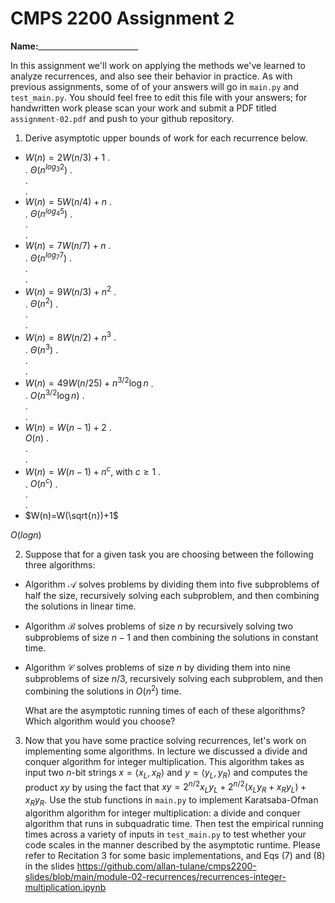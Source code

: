 # CMPS 2200 Assignment 2

**Name:**_________________________

In this assignment we'll work on applying the methods we've learned to analyze recurrences, and also see their behavior
in practice. As with previous
assignments, some of of your answers will go in `main.py` and `test_main.py`. You
should feel free to edit this file with your answers; for handwritten
work please scan your work and submit a PDF titled `assignment-02.pdf`
and push to your github repository.


1. Derive asymptotic upper bounds of work for each recurrence below.
  * $W(n)=2W(n/3)+1$
.  
.  $\Theta(n^{log_3 2})$
.  
.  
.  
  * $W(n)=5W(n/4)+n$
.  
.  $\Theta(n^{log_4 5})$
.  
.  
.  
  * $W(n)=7W(n/7)+n$
.  
.  $\Theta(n^{log_7 7})$
.  
.  
.  
  * $W(n)=9W(n/3)+n^2$
.  
.  $\Theta(n^2)$
.  
.  
.  
  * $W(n)=8W(n/2)+n^3$
.  
.  $\Theta(n^3)$
.  
.  
.  
  * $W(n)=49W(n/25)+n^{3/2}\log n$
.  
.  $O(n^{3/2}\log n)$
.  
.  
.  
  * $W(n)=W(n-1)+2$
.  
    $O(n)$
.  
.  
.  
  * $W(n)= W(n-1)+n^c$, with $c\geq 1$
.  
.  $O(n^c)$
.  
.  
.  
  * $W(n)=W(\sqrt{n})+1$

$O(log n)$


2. Suppose that for a given task you are choosing between the following three algorithms:

  * Algorithm $\mathcal{A}$ solves problems by dividing them into
      five subproblems of half the size, recursively solving each
      subproblem, and then combining the solutions in linear time.
    
  * Algorithm $\mathcal{B}$ solves problems of size $n$ by
      recursively solving two subproblems of size $n-1$ and then
      combining the solutions in constant time.
    
  * Algorithm $\mathcal{C}$ solves problems of size $n$ by dividing
      them into nine subproblems of size $n/3$, recursively solving
      each subproblem, and then combining the solutions in $O(n^2)$
      time.

    What are the asymptotic running times of each of these algorithms?
    Which algorithm would you choose?


3. Now that you have some practice solving recurrences, let's work on
  implementing some algorithms. In lecture we discussed a divide and
  conquer algorithm for integer multiplication. This algorithm takes
  as input two $n$-bit strings $x = \langle x_L, x_R\rangle$ and
  $y=\langle y_L, y_R\rangle$ and computes the product $xy$ by using
  the fact that $xy = 2^{n/2}x_Ly_L + 2^{n/2}(x_Ly_R+x_Ry_L) +
  x_Ry_R.$ Use the
  stub functions in `main.py` to implement Karatsaba-Ofman algorithm algorithm for integer
  multiplication: a divide and conquer algorithm that runs in
  subquadratic time. Then test the empirical running times across a
  variety of inputs in `test_main.py` to test whether your code scales in the manner
  described by the asymptotic runtime. Please refer to Recitation 3 for some basic implementations, and Eqs (7) and (8) in the slides https://github.com/allan-tulane/cmps2200-slides/blob/main/module-02-recurrences/recurrences-integer-multiplication.ipynb
 
 


